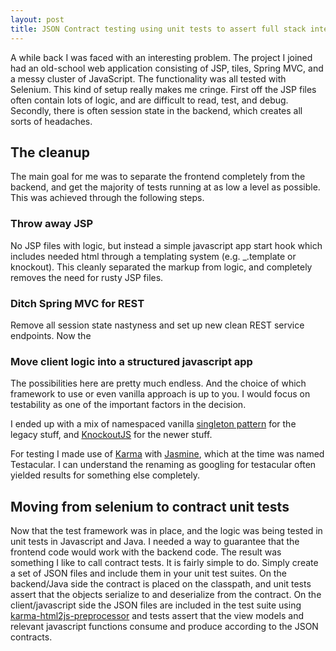 ```yaml
---
layout: post
title: JSON Contract testing using unit tests to assert full stack integration across REST services
---
```


A while back I was faced with an interesting problem. The project I joined had an old-school web application consisting of JSP, tiles, Spring MVC, and a messy cluster of JavaScript. The functionality was all tested with Selenium. This kind of setup really makes me cringe. First off the JSP files often contain lots of logic, and are difficult to read, test, and debug. Secondly, there is often session state in the backend, which creates all sorts of headaches.

The cleanup
-----------

The main goal for me was to separate the frontend completely from the backend, and get the majority of tests running at as low a level as possible. This was achieved through the following steps.

### Throw away JSP

No JSP files with logic, but instead a simple javascript app start hook which includes needed html through a templating system (e.g. \_.template or knockout). This cleanly separated the markup from logic, and completely removes the need for rusty JSP files.

### Ditch Spring MVC for REST

Remove all session state nastyness and set up new clean REST service endpoints. Now the

### Move client logic into a structured javascript app

The possibilities here are pretty much endless. And the choice of which framework to use or even vanilla approach is up to you. I would focus on testability as one of the important factors in the decision.

I ended up with a mix of namespaced vanilla [singleton pattern](http://addyosmani.com/resources/essentialjsdesignpatterns/book/#singletonpatternjavascript) for the legacy stuff, and [KnockoutJS](http://knockoutjs.com/) for the newer stuff.

For testing I made use of [Karma](http://karma-runner.github.io/0.12/index.html) with [Jasmine](http://jasmine.github.io/), which at the time was named Testacular. I can understand the renaming as googling for testacular often yielded results for something else completely.

Moving from selenium to contract unit tests
-------------------------------------------

Now that the test framework was in place, and the logic was being tested in unit tests in Javascript and Java. I needed a way to guarantee that the frontend code would work with the backend code. The result was something I like to call contract tests. It is fairly simple to do. Simply create a set of JSON files and include them in your unit test suites. On the backend/Java side the contract is placed on the classpath, and unit tests assert that the objects serialize to and deserialize from the contract. On the client/javascript side the JSON files are included in the test suite using [karma-html2js-preprocessor](https://github.com/karma-runner/karma-html2js-preprocessor) and tests assert that the view models and relevant javascript functions consume and produce according to the JSON contracts.

